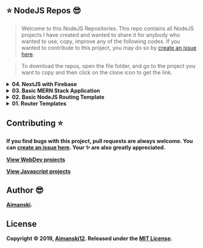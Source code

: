 ## :star: NodeJS Repos :sunglasses:

> Welcome to this NodeJS Repositories. This repo contains all NodeJS projects I have created and wanted to share it for anybody who wanted to use, copy, improve any of the following codes. If you wanted to contribute to this project, you may do so by [create an issue here](https://github.com/Aimanski12/book-worm/issues/new).

> To download the repos, open the file folder, and go to the project you want to copy and then click on the clone icon to get the link. 

<details>
  <summary><strong>04. NextJS with Firebase<strong></summary>
  
  ### OverView 
  
  > This application is a complete NextJS app with Firebase as its cloud server. It uses firebase cloud functions, firebase storage, firebase firestore to save data, multimedia files. The app also uses firebase authentication which encapsulates the app for easy validation.
  <br>
</details>

<details>
  <summary><strong>03. Basic MERN Stack Application<strong></summary>
  
  ### OverView 
  
  > If you need a basic MERN stack application, you can download this repo. It has a basic routes setup with JWT Authentication for some guarded routes. It also has included backend NodeJS setup with MongoDB.
  <br>
</details>

<details>
  <summary><strong>02. Basic NodeJS Routing Template<strong></summary>
  
  ### OverView 
  
  > This repo contains a basic setup for nodejs routing template which includes JWT authentication to guarded routes. It also includes mongoose data models for a basic data structure setup.
  <br>
</details>


<details>
  <summary><strong>01. Router Templates<strong></summary>
  
  ### OverView 
  
  > This repos contains a basic nodejs boilerplate which includes routing, uploading files, and basic heroku setup.
  <br>
</details>


## Contributing :star:

If you find bugs with this project, pull requests are always welcome. You can [create an issue here](https://github.com/Aimanski12/NodeJS-Repo/issues/new).
Your :sparkles: are also greatly appreciated.

[View WebDev projects](https://github.com/Aimanski12/web_dev_projects)

[View Javascript projects](https://github.com/Aimanski12/Javascript_Projects)

## Author :sunglasses:

[Aimanski](http://bit.ly/aiman-profile-github).

## License 

Copyright © 2019, [Aimanski12](http://bit.ly/aiman-profile-github).
Released under the [MIT License](LICENSE).
